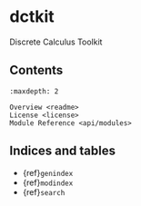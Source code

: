 # dctkit

Discrete Calculus Toolkit

## Contents

```{toctree}
:maxdepth: 2

Overview <readme>
License <license>
Module Reference <api/modules>
```

## Indices and tables

* {ref}`genindex`
* {ref}`modindex`
* {ref}`search`
